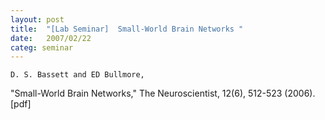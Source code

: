 ```yaml
---
layout: post
title:  "[Lab Seminar]  Small-World Brain Networks "
date:   2007/02/22
categ: seminar
---
```



	D. S. Bassett and ED Bullmore,

"Small-World Brain Networks," The Neuroscientist, 12(6), 512-523 (2006). [pdf]	



 

